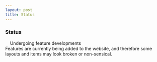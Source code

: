 ```yaml
---
layout: post
title: Status
---
```


### Status
<div class="messagew">
        <span class="flavor"><img src="https://em-content.zobj.net/thumbs/120/apple/354/warning_26a0-fe0f.png" height="11" style="display: inline; margin: 0rem"> Undergoing feature developments</span><br>
        Features are currently being added to the website, and therefore some layouts and items may look broken or non-sensical.
</div>
